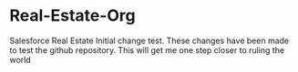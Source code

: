# Real-Estate-Org
Salesforce Real Estate 
Initial change test. 
These changes have been made to test the github repository.
This will get me one step closer to ruling the world
